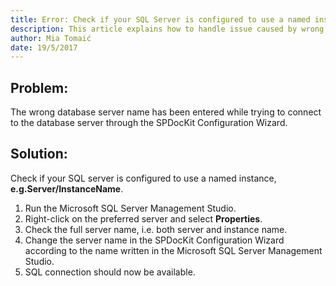 ```yaml
---
title: Error: Check if your SQL Server is configured to use a named instance.
description: This article explains how to handle issue caused by wrong database server.
author: Mia Tomaić
date: 19/5/2017
---
```


## Problem:
The wrong database server name has been entered while trying to connect to the database server through the SPDocKit Configuration Wizard.

## Solution:
Check if your SQL server is configured to use a named instance, **e.g.Server/InstanceName**.

1. Run the Microsoft SQL Server Management Studio.
2. Right-click on the preferred server and select **Properties**.
3. Check the full server name, i.e. both server and instance name.
4. Change the server name in the SPDocKit Configuration Wizard according to the name written in the Microsoft SQL Server Management Studio.
5. SQL connection should now be available.